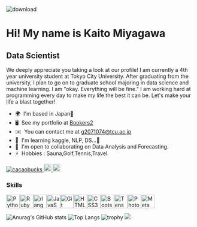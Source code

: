 ![download](https://github.com/cacaobucks/cacaobucks/assets/110584408/e84b0369-cff9-47a9-a05d-1d1d7490b140)

Hi! My name is Kaito Miyagawa
======================================================================================================================================

Data Scientist
--------------

We deeply appreciate you taking a look at our profile! I am currently a 4th year university student at Tokyo City University. After graduating from the university, I plan to go on to graduate school majoring in data science and machine learning. I am "okay. Everything will be fine." I am working hard at programming every day to make my life the best it can be. Let's make your life a blast together!

* 🌍  I'm based in Japan🎌
* 🖥️  See my portfolio at [Bookers2](http://github.com/cacaobucks/bookers2.ver2)
* ✉️  You can contact me at [g2071074@tcu.ac.jp](mailto:ｇ2071074@tcu.ac.jp)
* 🧠  I'm learning kaggle, NLP, DS...🐧
* 🤝  I'm open to collaborating on Data Analysis and Forecasting.
* ⚡  Hobbies : Sauna,Golf,Tennis,Travel.

<p align="left">
  <a href="https://github.com/cacaobucks/cacaobucks/">
    <img src="https://komarev.com/ghpvc/?username=cacaobucks" alt="cacaobucks" />
  </a>
  <a href="http://twitter.com/cacaobucks">
    <img height="20" src="https://img.shields.io/twitter/follow/cacaobucks?label=Twitter&logo=twitter&style=flat" />
  </a>
  <a href="http://instagram.com/kakaobucks">
    <img height="20" src="https://img.shields.io/badge/-Instagram-black?style=flat-square&logo=instagram" alt="Instagram" />
  </a>
</p>

### Skills

<p align="left">
<a href="https://www.python.org/" target="_blank" rel="noreferrer"><img src="https://raw.githubusercontent.com/danielcranney/readme-generator/main/public/icons/skills/python-colored.svg" width="36" height="36" alt="Python" /></a><a href="https://www.ruby-lang.org/en/" target="_blank" rel="noreferrer"><img src="https://raw.githubusercontent.com/danielcranney/readme-generator/main/public/icons/skills/ruby-colored.svg" width="36" height="36" alt="Ruby" /></a><a href="https://www.r-project.org/" target="_blank" rel="noreferrer"><img src="https://raw.githubusercontent.com/danielcranney/readme-generator/main/public/icons/skills/rlang-colored.svg" width="36" height="36" alt="rlang" /></a><a href="https://developer.mozilla.org/en-US/docs/Web/JavaScript" target="_blank" rel="noreferrer"><img src="https://raw.githubusercontent.com/danielcranney/readme-generator/main/public/icons/skills/javascript-colored.svg" width="36" height="36" alt="JavaScript" /></a><a href="https://git-scm.com/" target="_blank" rel="noreferrer"><img src="https://raw.githubusercontent.com/danielcranney/readme-generator/main/public/icons/skills/git-colored.svg" width="36" height="36" alt="Git" /></a><a href="https://developer.mozilla.org/en-US/docs/Glossary/HTML5" target="_blank" rel="noreferrer"><img src="https://raw.githubusercontent.com/danielcranney/readme-generator/main/public/icons/skills/html5-colored.svg" width="36" height="36" alt="HTML5" /></a><a href="https://www.w3.org/TR/CSS/#css" target="_blank" rel="noreferrer"><img src="https://raw.githubusercontent.com/danielcranney/readme-generator/main/public/icons/skills/css3-colored.svg" width="36" height="36" alt="CSS3" /></a><a href="https://getbootstrap.com/" target="_blank" rel="noreferrer"><img src="https://raw.githubusercontent.com/danielcranney/readme-generator/main/public/icons/skills/bootstrap-colored.svg" width="36" height="36" alt="Bootstrap" /></a><a href="https://www.tensorflow.org/" target="_blank" rel="noreferrer"><img src="https://raw.githubusercontent.com/danielcranney/readme-generator/main/public/icons/skills/tensorflow-colored.svg" width="36" height="36" alt="TensorFlow" /></a><a href="https://www.adobe.com/uk/products/photoshop.html" target="_blank" rel="noreferrer"><img src="https://raw.githubusercontent.com/danielcranney/readme-generator/main/public/icons/skills/photoshop-colored-dark.svg" width="36" height="36" alt="Photoshop" /></a><a href="https://metamask.io/" target="_blank" rel="noreferrer"><img src="https://raw.githubusercontent.com/danielcranney/readme-generator/main/public/icons/skills/metamask-colored.svg" width="36" height="36" alt="MetaMask" /></a>
</p>


![Anurag's GitHub stats](https://github-readme-stats.vercel.app/api?username=cacaobucks&show_icons=true&theme=tokyonight)
![Top Langs](https://github-readme-stats.vercel.app/api/top-langs/?username=cacaobucks&layout=compact&theme=tokyonight)
![trophy](https://github-profile-trophy.vercel.app/?username=cacaobucks&theme=tokyonight)
![](http://github-profile-summary-cards.vercel.app/api/cards/profile-details?username=cacaobucks&theme=tokyonight)

